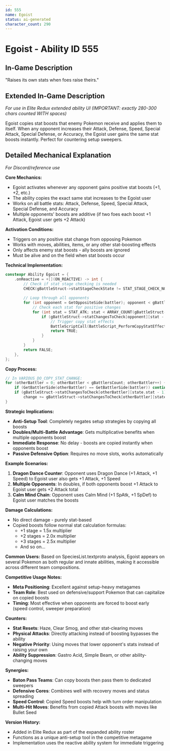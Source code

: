 ```yaml
---
id: 555
name: Egoist
status: ai-generated
character_count: 290
---
```


# Egoist - Ability ID 555

## In-Game Description
"Raises its own stats when foes raise theirs."

## Extended In-Game Description
*For use in Elite Redux extended ability UI (IMPORTANT: exactly 280-300 chars counted WITH spaces)*

Egoist copies stat boosts that enemy Pokemon receive and applies them to itself. When any opponent increases their Attack, Defense, Speed, Special Attack, Special Defense, or Accuracy, the Egoist user gains the same stat boosts instantly. Perfect for countering setup sweepers.

## Detailed Mechanical Explanation
*For Discord/reference use*

**Core Mechanics:**
- Egoist activates whenever any opponent gains positive stat boosts (+1, +2, etc.)
- The ability copies the exact same stat increases to the Egoist user
- Works on all battle stats: Attack, Defense, Speed, Special Attack, Special Defense, and Accuracy
- Multiple opponents' boosts are additive (if two foes each boost +1 Attack, Egoist user gets +2 Attack)

**Activation Conditions:**
- Triggers on any positive stat change from opposing Pokemon
- Works with moves, abilities, items, or any other stat-boosting effects
- Only affects enemy stat boosts - ally boosts are ignored
- Must be alive and on the field when stat boosts occur

**Technical Implementation:**
```c
constexpr Ability Egoist = {
    .onReactive = +[](ON_REACTIVE) -> int {
        // Check if stat stage checking is needed
        CHECK(gBattleStruct->statStageCheckState != STAT_STAGE_CHECK_NOT_NEEDED)
        
        // Loop through all opponents
        for (int opponent = GetOppositeSide(battler); opponent < gBattlersCount; opponent += 2) {
            // Check each stat for positive changes
            for (int stat = STAT_ATK; stat < ARRAY_COUNT(gBattleStruct->statChangesToCheck[opponent]); stat++) {
                if (gBattleStruct->statChangesToCheck[opponent][stat - 1] > 0) {
                    // Trigger copy stat effects
                    BattleScriptCall(BattleScript_PerformCopyStatEffects);
                    return TRUE;
                }
            }
        }
        return FALSE;
    },
};
```

**Copy Process:**
```c
// In VARIOUS_DO_COPY_STAT_CHANGE:
for (otherBattler = 0; otherBattler < gBattlersCount; otherBattler++) {
    if (GetBattlerSide(otherBattler) == GetBattlerSide(battler)) continue; // Skip allies
    if (gBattleStruct->statChangesToCheck[otherBattler][state.stat - 1] > 0)
        change += gBattleStruct->statChangesToCheck[otherBattler][state.stat - 1]; // Add boosts
}
```

**Strategic Implications:**
- **Anti-Setup Tool**: Completely negates setup strategies by copying all boosts
- **Doubles/Multi-Battle Advantage**: Gets multiplicative benefits when multiple opponents boost
- **Immediate Response**: No delay - boosts are copied instantly when opponents boost
- **Passive Defensive Option**: Requires no move slots, works automatically

**Example Scenarios:**
1. **Dragon Dance Counter**: Opponent uses Dragon Dance (+1 Attack, +1 Speed) to Egoist user also gets +1 Attack, +1 Speed
2. **Multiple Opponents**: In doubles, if both opponents boost +1 Attack to Egoist user gets +2 Attack total
3. **Calm Mind Chain**: Opponent uses Calm Mind (+1 SpAtk, +1 SpDef) to Egoist user matches the boosts

**Damage Calculations:**
- No direct damage - purely stat-based
- Copied boosts follow normal stat calculation formulas:
  - +1 stage = 1.5x multiplier
  - +2 stages = 2.0x multiplier
  - +3 stages = 2.5x multiplier
  - And so on...

**Common Users:**
Based on SpeciesList.textproto analysis, Egoist appears on several Pokemon as both regular and innate abilities, making it accessible across different team compositions.

**Competitive Usage Notes:**
- **Meta Positioning**: Excellent against setup-heavy metagames
- **Team Role**: Best used on defensive/support Pokemon that can capitalize on copied boosts
- **Timing**: Most effective when opponents are forced to boost early (speed control, sweeper preparation)

**Counters:**
- **Stat Resets**: Haze, Clear Smog, and other stat-clearing moves
- **Physical Attacks**: Directly attacking instead of boosting bypasses the ability
- **Negative Priority**: Using moves that lower opponent's stats instead of raising your own
- **Ability Suppression**: Gastro Acid, Simple Beam, or other ability-changing moves

**Synergies:**
- **Baton Pass Teams**: Can copy boosts then pass them to dedicated sweepers
- **Defensive Cores**: Combines well with recovery moves and status spreading
- **Speed Control**: Copied Speed boosts help with turn order manipulation
- **Multi-Hit Moves**: Benefits from copied Attack boosts with moves like Bullet Seed

**Version History:**
- Added in Elite Redux as part of the expanded ability roster
- Functions as a unique anti-setup tool in the competitive metagame
- Implementation uses the reactive ability system for immediate triggering